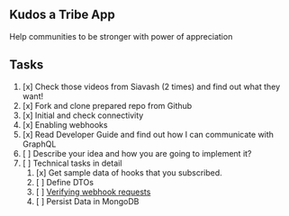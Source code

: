 ## Kudos a Tribe App
Help communities to be stronger with power of appreciation

## Tasks
1. [x] Check those videos from Siavash (2 times) and find out what they want!
2. [x] Fork and clone prepared repo from Github
3. [x] Initial and check connectivity
4. [x] Enabling webhooks
5. [x] Read Developer Guide and find out how I can communicate with GraphQL
6. [ ] Describe your idea and how you are going to implement it?
7. [ ] Technical tasks in detail
    1. [x] Get sample data of hooks that you subscribed.
    2. [ ] Define DTOs
    3. [ ] [Verifying webhook requests](https://partners.tribe.so/docs/guide/webhooks/getting-started/#verifying-webhook-requests)
    4. [ ] Persist Data in MongoDB
